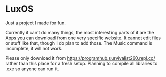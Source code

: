 # LuxOS
Just a project I made for fun.

Currently it can't do many things, the most interesting parts of it are the Apps you can download from one very specific website.
It cannot edit files or stuff like that, though I do plan to add those.
The Music command is incomplete, it will not work.

Please only download it from https://programhub.survivalist260.repl.co/ rather than this place for a fresh setup.
Planning to compile all libraries to .exe so anyone can run it.
